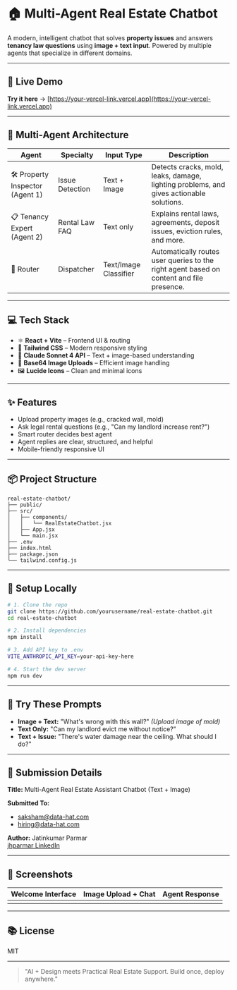 # 🏠 Multi-Agent Real Estate Chatbot

A modern, intelligent chatbot that solves **property issues** and answers **tenancy law questions** using **image + text input**. Powered by multiple agents that specialize in different domains.

---

## 🚀 Live Demo
**Try it here** → [https://your-vercel-link.vercel.app](https://your-vercel-link.vercel.app)

---

## 🤖 Multi-Agent Architecture
| Agent                            | Specialty       | Input Type            | Description                                                                              |
| -------------------------------- | --------------- | --------------------- | ---------------------------------------------------------------------------------------- |
| 🛠️ Property Inspector (Agent 1) | Issue Detection | Text + Image          | Detects cracks, mold, leaks, damage, lighting problems, and gives actionable solutions.  |
| 📋 Tenancy Expert (Agent 2)      | Rental Law FAQ  | Text only             | Explains rental laws, agreements, deposit issues, eviction rules, and more.              |
| 🔀 Router                        | Dispatcher      | Text/Image Classifier | Automatically routes user queries to the right agent based on content and file presence. |

---

## 💻 Tech Stack
- ⚛️ **React + Vite** – Frontend UI & routing
- 🎨 **Tailwind CSS** – Modern responsive styling
- 🧠 **Claude Sonnet 4 API** – Text + image-based understanding
- 📸 **Base64 Image Uploads** – Efficient image handling
- 🖼️ **Lucide Icons** – Clean and minimal icons

---

## ✨ Features
- Upload property images (e.g., cracked wall, mold)
- Ask legal rental questions (e.g., "Can my landlord increase rent?")
- Smart router decides best agent
- Agent replies are clear, structured, and helpful
- Mobile-friendly responsive UI

---

## 📦 Project Structure
```
real-estate-chatbot/
├── public/
├── src/
│   ├── components/
│   │   └── RealEstateChatbot.jsx
│   ├── App.jsx
│   └── main.jsx
├── .env
├── index.html
├── package.json
└── tailwind.config.js
```

---

## 🔐 Setup Locally
```bash
# 1. Clone the repo
git clone https://github.com/yourusername/real-estate-chatbot.git
cd real-estate-chatbot

# 2. Install dependencies
npm install

# 3. Add API key to .env
VITE_ANTHROPIC_API_KEY=your-api-key-here

# 4. Start the dev server
npm run dev
```

---

## 🧪 Try These Prompts
- **Image + Text:** "What's wrong with this wall?" *(Upload image of mold)*
- **Text Only:** "Can my landlord evict me without notice?"
- **Text + Issue:** "There's water damage near the ceiling. What should I do?"

---

## 📃 Submission Details
**Title:** Multi-Agent Real Estate Assistant Chatbot (Text + Image)

**Submitted To:**
- saksham@data-hat.com
- hiring@data-hat.com

**Author:** Jatinkumar Parmar  
[jhparmar LinkedIn](https://linkedin.com/in/jhparmar)

---

## 📸 Screenshots
| Welcome Interface | Image Upload + Chat | Agent Response |
| ----------------- | ------------------- | -------------- |
|                   |                     |                |

---

## 📚 License
MIT

---
> "AI + Design meets Practical Real Estate Support. Build once, deploy anywhere."
